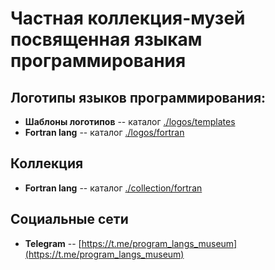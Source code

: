 # Частная коллекция-музей посвященная языкам программирования

## Логотипы языков программирования:

- **Шаблоны логотипов** -- каталог [./logos/templates](/logos/templates)
- **Fortran lang** -- каталог [./logos/fortran](/logos/fortran)

## Коллекция

- **Fortran lang** -- каталог [./collection/fortran](/collection/fortran)

## Социальные сети

- **Telegram** -- [https://t.me/program_langs_museum](https://t.me/program_langs_museum)

